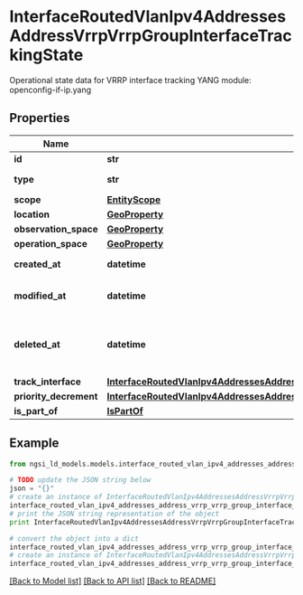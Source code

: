 # InterfaceRoutedVlanIpv4AddressesAddressVrrpVrrpGroupInterfaceTrackingState

Operational state data for VRRP interface tracking  YANG module: openconfig-if-ip.yang 

## Properties

Name | Type | Description | Notes
------------ | ------------- | ------------- | -------------
**id** | **str** | Entity id.  | [optional] 
**type** | **str** | NGSI-LD Entity identifier. It has to be InterfaceRoutedVlanIpv4AddressesAddressVrrpVrrpGroupInterfaceTrackingState. | [default to 'InterfaceRoutedVlanIpv4AddressesAddressVrrpVrrpGroupInterfaceTrackingState']
**scope** | [**EntityScope**](EntityScope.md) |  | [optional] 
**location** | [**GeoProperty**](GeoProperty.md) |  | [optional] 
**observation_space** | [**GeoProperty**](GeoProperty.md) |  | [optional] 
**operation_space** | [**GeoProperty**](GeoProperty.md) |  | [optional] 
**created_at** | **datetime** | Is defined as the temporal Property at which the Entity, Property or Relationship was entered into an NGSI-LD system.  | [optional] [readonly] 
**modified_at** | **datetime** | Is defined as the temporal Property at which the Entity, Property or Relationship was last modified in an NGSI-LD system, e.g. in order to correct a previously entered incorrect value.  | [optional] [readonly] 
**deleted_at** | **datetime** | Is defined as the temporal Property at which the Entity, Property or Relationship was deleted from an NGSI-LD system.  Entity deletion timestamp. See clause 4.8 It is only used in notifications reporting deletions and in the Temporal Representation of Entities (clause 4.5.6), Properties (clause 4.5.7), Relationships (clause 4.5.8) and LanguageProperties (clause 5.2.32).  | [optional] [readonly] 
**track_interface** | [**InterfaceRoutedVlanIpv4AddressesAddressVrrpVrrpGroupInterfaceTrackingStateTrackInterface**](InterfaceRoutedVlanIpv4AddressesAddressVrrpVrrpGroupInterfaceTrackingStateTrackInterface.md) |  | [optional] 
**priority_decrement** | [**InterfaceRoutedVlanIpv4AddressesAddressVrrpVrrpGroupInterfaceTrackingStatePriorityDecrement**](InterfaceRoutedVlanIpv4AddressesAddressVrrpVrrpGroupInterfaceTrackingStatePriorityDecrement.md) |  | [optional] 
**is_part_of** | [**IsPartOf**](IsPartOf.md) |  | 

## Example

```python
from ngsi_ld_models.models.interface_routed_vlan_ipv4_addresses_address_vrrp_vrrp_group_interface_tracking_state import InterfaceRoutedVlanIpv4AddressesAddressVrrpVrrpGroupInterfaceTrackingState

# TODO update the JSON string below
json = "{}"
# create an instance of InterfaceRoutedVlanIpv4AddressesAddressVrrpVrrpGroupInterfaceTrackingState from a JSON string
interface_routed_vlan_ipv4_addresses_address_vrrp_vrrp_group_interface_tracking_state_instance = InterfaceRoutedVlanIpv4AddressesAddressVrrpVrrpGroupInterfaceTrackingState.from_json(json)
# print the JSON string representation of the object
print InterfaceRoutedVlanIpv4AddressesAddressVrrpVrrpGroupInterfaceTrackingState.to_json()

# convert the object into a dict
interface_routed_vlan_ipv4_addresses_address_vrrp_vrrp_group_interface_tracking_state_dict = interface_routed_vlan_ipv4_addresses_address_vrrp_vrrp_group_interface_tracking_state_instance.to_dict()
# create an instance of InterfaceRoutedVlanIpv4AddressesAddressVrrpVrrpGroupInterfaceTrackingState from a dict
interface_routed_vlan_ipv4_addresses_address_vrrp_vrrp_group_interface_tracking_state_form_dict = interface_routed_vlan_ipv4_addresses_address_vrrp_vrrp_group_interface_tracking_state.from_dict(interface_routed_vlan_ipv4_addresses_address_vrrp_vrrp_group_interface_tracking_state_dict)
```
[[Back to Model list]](../README.md#documentation-for-models) [[Back to API list]](../README.md#documentation-for-api-endpoints) [[Back to README]](../README.md)



